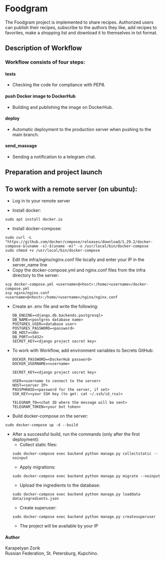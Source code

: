 # Foodgram 

The Foodgram project is implemented to share recipes.
Authorized users can publish their recipes, subscribe to the authors they like,
add recipes to favorites, make a shopping list and download it to themselves in txt format.


## Description of Workflow
### Workflow consists of four steps:
#### tests
- Checking the code for compliance with PEP8.
#### push Docker image to DockerHub
- Building and publishing the image on DockerHub.
#### deploy 
- Automatic deployment to the production server when pushing to the main branch.
#### send_massage
- Sending a notification to a telegram chat.

## Preparation and project launch

## To work with a remote server (on ubuntu):
* Log in to your remote server

* Install docker:
```
sudo apt install docker.io 
```
* Install docker-compose:
```
sudo curl -L "https://github.com/docker/compose/releases/download/1.29.2/docker-compose-$(uname -s)-$(uname -m)" -o /usr/local/bin/docker-compose
sudo chmod +x /usr/local/bin/docker-compose
```
* Edit the infra/nginx/nginx.conf file locally and enter your IP in the server_name line
* Copy the docker-compose.yml and nginx.conf files from the infra directory to the server:
```
scp docker-compose.yml <username>@<host>:/home/<username>/docker-compose.yml
scp nginx/nginx.conf <username>@<host>:/home/<username>/nginx/nginx.conf
```

* Create an .env file and write the following:
    ```
    DB_ENGINE=<django.db.backends.postgresql>
    DB_NAME=<postgres database name>
    POSTGRES_USER=<database user>
    POSTGRES_PASSWORD=<password>
    DB_HOST=<db>
    DB_PORT=<5432>
    SECRET_KEY=<django project secret key>
    ```
* To work with Workflow, add environment variables to Secrets GitHub:
    ```
    DOCKER_PASSWORD=<DockerHub password>
    DOCKER_USERNAME=<username>
    
    SECRET_KEY=<django project secret key>

    USER=<username to connect to the server>
    HOST=<server IP>
    PASSPHRASE=<password for the server, if set>
    SSH_KEY=<your SSH key (to get: cat ~/.ssh/id_rsa)>

    TELEGRAM_TO=<chat ID where the message will be sent>
    TELEGRAM_TOKEN=<your bot token>
    ```
  
* Build docker-compose on the server:
```
sudo docker-compose up -d --build
```
* After a successful build, run the commands (only after the first deployment):
    - Collect static files:
    ```
    sudo docker-compose exec backend python manage.py collectstatic --noinput
    ```
    - Apply migrations:
    ```
    sudo docker-compose exec backend python manage.py migrate --noinput
    ```
    - Upload the ingredients to the database:  
    ```
    sudo docker-compose exec backend python manage.py loaddata data/ingredients.json
    ```
    - Create superuser:
    ```
    sudo docker-compose exec backend python manage.py createsuperuser
    ```
    - The project will be available by your IP


#### Author
Karapetyan Zorik   
Russian Federation, St. Petersburg, Kupchino.